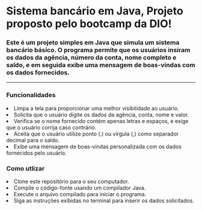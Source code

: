 
<h1>Sistema bancário em Java, Projeto proposto pelo bootcamp da DIO!</h1>

<h3>Este é um projeto simples em Java que simula um sistema bancário básico. O programa permite que os usuários insiram os dados da agência, 
número da conta, nome completo e saldo, e em seguida exibe uma mensagem de boas-vindas com os dados fornecidos.</h3>

<hr>

    
<h3>Funcionalidades</h3>
      <li>Limpa a tela para proporcionar uma melhor visibilidade ao usuário.</li>
      <li>Solicita que o usuário digite os dados da agência, conta, nome e valor.</li>
      <li>Verifica se o nome fornecido contém apenas letras e espaços, e exige que o usuário corrija caso contrário.</li>
      <li>Aceita que o usuário utilize ponto (.) ou vírgula (,) como separador decimal para o saldo.</li>
      <li>Exibe uma mensagem de boas-vindas personalizada com os dados fornecidos pelo usuário.</li>
    

       
 <h3>Como utlizar</h3>       
              <li>Clone este repositório para o seu computador.</li>
              <li>Compile o código-fonte usando um compilador Java.</li>
              <li>Execute o arquivo compilado para iniciar o programa.</li>
              <li>Siga as instruções exibidas no terminal para inserir os dados solicitados.</li>

      

